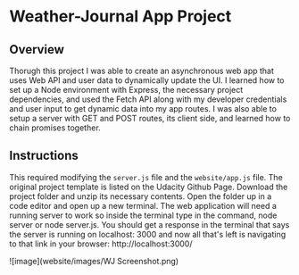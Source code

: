# Weather-Journal App Project

## Overview
Thorugh this project I was able to create an asynchronous web app that uses Web API and user data to dynamically update the UI. I learned how to set up a Node environment with Express, the necessary project dependencies, and used the Fetch API along with my developer credentials and user input to get dynamic data into my app routes. I was also able to setup a server with GET and POST routes, its client side, and learned how to chain promises together.

## Instructions
This required modifying the `server.js` file and the `website/app.js` file. The original project template is listed on the Udacity Github Page. Download the project folder and unzip its necessary contents. Open the folder up in a code editor and open up a new terminal. The web application will need a running server to work so inside the terminal type in the command, node server or node server.js. You should get a response in the terminal that says the server is running on localhost: 3000 and now all that's left is navigating to that link in your browser: http://localhost:3000/

![image](website/images/WJ Screenshot.png)
